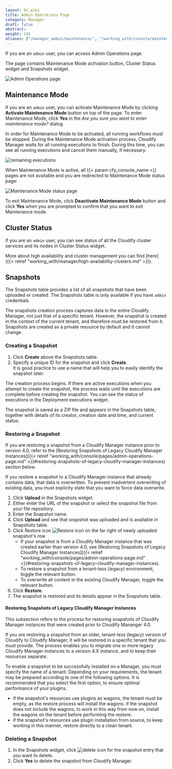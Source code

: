 ```yaml
---
layout: bt_wiki
title: Admin Operations Page
category: Manager
draft: false
abstract:
weight: 145
aliases: ["/manager_webui/maintenance/", "/working_with/console/maintenance/", "/working_with/console/admin-operations-page/"] 
---
```


If you are an `admin` user, you can access Admin Operations page.

The page contains Maintenance Mode activation button, Cluster Status widget and Snapshots widget.

![Admin Operations page]( /images/ui/adminOperationsPage/admin-operations.png )


## Maintenance Mode

If you are an `admin` user, you can activate Maintenance Mode by clicking **Activate Maintenance Mode** button on top of the page.
To enter Maintenance Mode, click **Yes** in the *Are you sure you want to enter maintenance mode?* dialog.

In order for Maintenance Mode to be activated, all running workflows must be stopped.
During the Maintenance Mode activation process, Cloudify Manager waits for all running executions to finish. 
During this time, you can see all running executions and cancel them manually, if necessary.

![remaining executions]( /images/ui/adminOperationsPage/maintenance-mode-remaining-executions.png )

When Maintenance Mode is active, all {{< param cfy_console_name >}} pages are not available and you are redirected to Maintenance Mode status page:

![Maintenance Mode status page]( /images/ui/adminOperationsPage/maintenance-mode-status-page.png )

To exit Maintenance Mode, click **Deactivate Maintenance Mode** button and click **Yes** when you are prompted to confirm that you want to exit Maintenance mode.


## Cluster Status

If you are an `admin` user, you can see status of all the Cloudify cluster services and its nodes in Cluster Status widget.

More about high availability and cluster management you can find [here]({{< relref "working_with/manager/high-availability-clusters.md" >}}).


## Snapshots

The Snapshots table provides a list of all snapshots that have been uploaded or created. The Snapshots table is only available if you have `admin` credentials.

The snapshots creation process captures data in the entire Cloudify Manager, not just that of a specific tenant. However, the snapshot is created in the context of the current tenant, and therefore must be restored from it.
Snapshots are created as a private resource by default and it cannot change.


### Creating a Snapshot

1. Click **Create** above the Snapshots table.
2. Specify a unique ID for the snapshot and click **Create**.   
   It is good practice to use a name that will help you to easily identify the snapshot later.

The creation process begins. If there are active executions when you attempt to create the snapshot, the process waits until the executions are complete before creating the snapshot. You can see the status of executions in the Deployment executions widget.

The snapshot is saved as a ZIP file and appears in the Snapshots table, together with details of its creator, creation date and time, and current status.


### Restoring a Snapshot

If you are restoring a snapshot from a Cloudify Manager instance prior to version 4.0, refer to the [Restoring Snapshots of Legacy Cloudify Manager Instances]({{< relref "working_with/console/pages/admin-operations-page.md" >}}#restoring-snapshots-of-legacy-cloudify-manager-instances) section below.

If you restore a snapshot to a Cloudify Manager instance that already contains data, that data is overwritten. To prevent inadvertent overwriting of existing data, you must explicity state that you want to force data overwrite.

1. Click **Upload** in the Snapshots widget.
2. Either enter the URL of the snapshot or select the snapshot file from your file repository.
3. Enter the Snapshot name.
4. Click **Upload** and see that snapshot was uploaded and is available in Snapshots table.
5. Click Restore icon ![Restore icon]( /images/ui/icons/restore-icon.png ) on the far right of newly uploaded snapshot's row
   * If your snapshot is from a Cloudify Manager instance that was created earlier than version 4.0, see [Restoring Snapshots of Legacy Cloudify Manager Instances]({{< relref "working_with/console/pages/admin-operations-page.md" >}}#restoring-snapshots-of-legacy-cloudify-manager-instances).
   * To restore a snapshot from a tenant-less (legacy) environment, toggle the relevant button.
   * To overwrite all content in the existing Cloudify Manager, toggle the relevant button.
6. Click **Restore**. 
7. The snapshot is restored and its details appear in the Snapshots table.


#### Restoring Snapshots of Legacy Cloudify Manager Instances

This subsection refers to the process for restoring snapshots of Cloudify Manager instances that were created prior to Cloudify Mananger 4.0.

If you are restoring a snapshot from an older, tenant-less (legacy) version of Cloudify to Cloudify Manager, it will be restored in a specific tenant that you must provide. The process enables you to migrate one or more legacy Cloudify Manager instances to a version 4.X instance, and to keep their resources separate.

To enable a snapshot to be successfully installed on a Manager, you must specify the name of a tenant. 
Depending on your requirements, the tenant may be prepared according to one of the following options. It is recommended that you select the first option, to ensure optimal performance of your plugins. 

* If the snapshot's resources use plugins as wagons, the tenant must be empty, as the restore process will install the wagons. 
  if the snapshot does not include the wagons, to work in this way from now on, install the wagons on the tenant before performing the restore. 
* if the snapshot's resources use plugin installation from source, to keep working in this manner, restore directly to a clean tenant. 


### Deleting a Snapshot

1. In the Snapshots widget, click ![delete icon]( /images/ui/icons/delete-icon.png ) for the snapshot entry that you want to delete.
2. Click **Yes** to delete the snapshot from Cloudify Manager.
